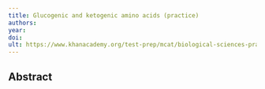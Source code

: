 ```yaml
---
title: Glucogenic and ketogenic amino acids (practice)
authors: 
year: 
doi: 
ult: https://www.khanacademy.org/test-prep/mcat/biological-sciences-practice/biological-sciences-practice-tut/e/krebs-cycle-and-oxidative-phosphorylation---passage-2
---
```

## Abstract

